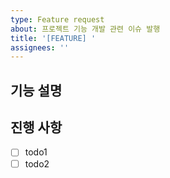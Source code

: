 ```yaml
---
type: Feature request
about: 프로젝트 기능 개발 관련 이슈 발행
title: '[FEATURE] '
assignees: ''
---
```


## 기능 설명 <!-- 개발할 기능에 대한 간단한 설명 작성 -->

## 진행 사항 <!-- 할 일 목록을 만들고 진행 사항 표시 -->

- [ ] todo1
- [ ] todo2
